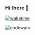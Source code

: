 ### Hi there 👋

[![wakatime](https://wakatime.com/badge/user/95d9c547-fbaa-4557-98e4-375d4059c31e.svg)](https://wakatime.com/@95d9c547-fbaa-4557-98e4-375d4059c31e)

![codewars](https://www.codewars.com/users/GCaringi/badges/small)
<!-- **GCaringi/GCaringi** is a ✨ _special_ ✨ repository because its `README.md` (this file) appears on your GitHub profile.


Here are some ideas to get you started:

- 🔭 I’m currently working on ...
- 🌱 I’m currently learning ...
- 👯 I’m looking to collaborate on ...
- 🤔 I’m looking for help with ...
- 💬 Ask me about ...
- 📫 How to reach me: ...
- ⚡ Fun fact: ... -->

